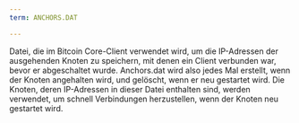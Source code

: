 ```yaml
---
term: ANCHORS.DAT

---
```

Datei, die im Bitcoin Core-Client verwendet wird, um die IP-Adressen der ausgehenden Knoten zu speichern, mit denen ein Client verbunden war, bevor er abgeschaltet wurde. Anchors.dat wird also jedes Mal erstellt, wenn der Knoten angehalten wird, und gelöscht, wenn er neu gestartet wird. Die Knoten, deren IP-Adressen in dieser Datei enthalten sind, werden verwendet, um schnell Verbindungen herzustellen, wenn der Knoten neu gestartet wird.